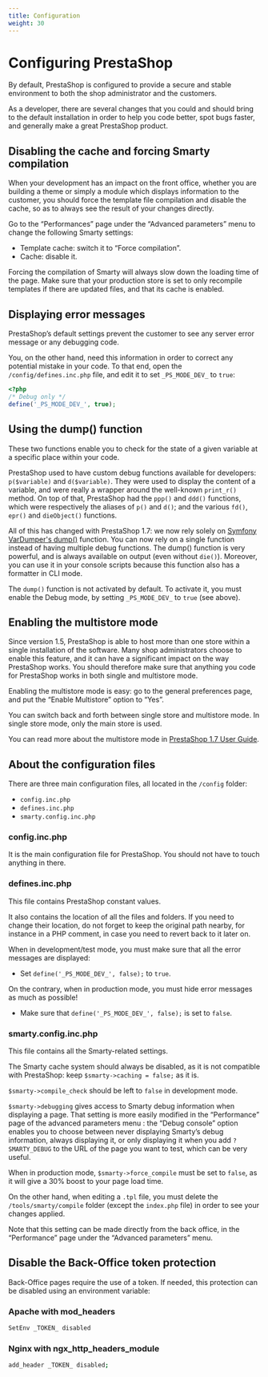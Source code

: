 ```yaml
---
title: Configuration
weight: 30
---
```


# Configuring PrestaShop

By default, PrestaShop is configured to provide a secure and stable environment to both the shop administrator and the customers.

As a developer, there are several changes that you could and should bring to the default installation in order to help you code better, spot bugs faster, and generally make a great PrestaShop product.

## Disabling the cache and forcing Smarty compilation

When your development has an impact on the front office, whether you are building a theme or simply a module which displays information to the customer, you should force the template file compilation and disable the cache, so as to always see the result of your changes directly.

Go to the “Performances” page under the “Advanced parameters” menu to change the following Smarty settings:

* Template cache: switch it to “Force compilation”.
* Cache: disable it.

Forcing the compilation of Smarty will always slow down the loading time of the page. Make sure that your production store is set to only recompile templates if there are updated files, and that its cache is enabled.

## Displaying error messages

PrestaShop’s default settings prevent the customer to see any server error message or any debugging code.

You, on the other hand, need this information in order to correct any potential mistake in your code. To that end, open the `/config/defines.inc.php` file, and edit it to set `_PS_MODE_DEV_` to `true`:

```php
<?php
/* Debug only */
define('_PS_MODE_DEV_', true);
```

## Using the dump() function

These two functions enable you to check for the state of a given variable at a specific place within your code.

PrestaShop used to have custom debug functions available for developers: `p($variable)` and `d($variable)`. They were used to display the content of a variable, and were really a wrapper around the well-known `print_r()` method. On top of that, PrestaShop had the `ppp()` and `ddd()` functions, which were respectively the aliases of `p()` and `d()`; and the various `fd()`, `epr()` and `dieObject()` functions.

All of this has changed with PrestaShop 1.7: we now rely solely on [Symfony VarDumper's dump()](https://symfony.com/doc/current/components/var_dumper.html#the-dump-function) function. You can now rely on a single function instead of having multiple debug functions. The dump() function is very powerful, and is always available on output (even without `die()`). Moreover, you can use it in your console scripts because this function also has a formatter in CLI mode.

The `dump()` function is not activated by default. To activate it, you must enable the Debug mode, by setting `_PS_MODE_DEV_` to `true` (see above).

## Enabling the multistore mode

Since version 1.5, PrestaShop is able to host more than one store within a single installation of the software. Many shop administrators choose to enable this feature, and it can have a significant impact on the way PrestaShop works. You should therefore make sure that anything you code for PrestaShop works in both single and multistore mode.

Enabling the multistore mode is easy: go to the general preferences page, and put the “Enable Multistore” option to “Yes”.

You can switch back and forth between single store and multistore mode. In single store mode, only the main store is used.

You can read more about the multistore mode in [PrestaShop 1.7 User Guide](https://doc.prestashop.com/display/PS17/Managing+Multiple+Shops).

## About the configuration files

There are three main configuration files, all located in the `/config` folder:

* `config.inc.php`
* `defines.inc.php`
* `smarty.config.inc.php`

### config.inc.php

It is the main configuration file for PrestaShop. You should not have to touch anything in there.

### defines.inc.php

This file contains PrestaShop constant values.

It also contains the location of all the files and folders. If you need to change their location, do not forget to keep the original path nearby, for instance in a PHP comment, in case you need to revert back to it later on.

When in development/test mode, you must make sure that all the error messages are displayed:

* Set `define('_PS_MODE_DEV_', false);` to `true`.

On the contrary, when in production mode, you must hide error messages as much as possible!

* Make sure that `define('_PS_MODE_DEV_', false);` is set to `false`.

### smarty.config.inc.php

This file contains all the Smarty-related settings.

The Smarty cache system should always be disabled, as it is not compatible with PrestaShop: keep `$smarty->caching = false;` as it is.

`$smarty->compile_check` should be left to `false` in development mode.

`$smarty->debugging` gives access to Smarty debug information when displaying a page. That setting is more easily modified in the “Performance” page of the advanced parameters menu : the “Debug console” option enables you to choose between never displaying Smarty’s debug information, always displaying it, or only displaying it when you add `?SMARTY_DEBUG` to the URL of the page you want to test, which can be very useful.

When in production mode, `$smarty->force_compile` must be set to `false`, as it will give a 30% boost to your page load time.

On the other hand, when editing a `.tpl` file, you must delete the `/tools/smarty/compile` folder (except the `index.php` file) in order to see your changes applied.

Note that this setting can be made directly from the back office, in the “Performance” page under the “Advanced parameters” menu.

## Disable the Back-Office token protection

Back-Office pages require the use of a token. If needed, this protection can be disabled using an environment variable:

### Apache with mod_headers

```bash
SetEnv _TOKEN_ disabled
```

### Nginx with ngx_http_headers_module

```bash
add_header _TOKEN_ disabled;
```